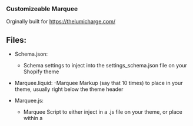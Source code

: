 ### Customizeable Marquee
Orginally built for https://thelumicharge.com/

## Files:
- Schema.json:
  - Schema settings to inject into the settings_schema.json file on your Shopify theme

- Marquee.liquid:
  -Marquee Markup (say that 10 times) to place in your theme, usually right below the theme header

- Marquee.js:
  - Marquee Script to either inject in a .js file on your theme, or place within a <script> tag on theme.liquid
